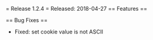   = Release 1.2.4 =
Released: 2018-04-27
== Features ==

== Bug Fixes ==
 * Fixed: set cookie value is not ASCII